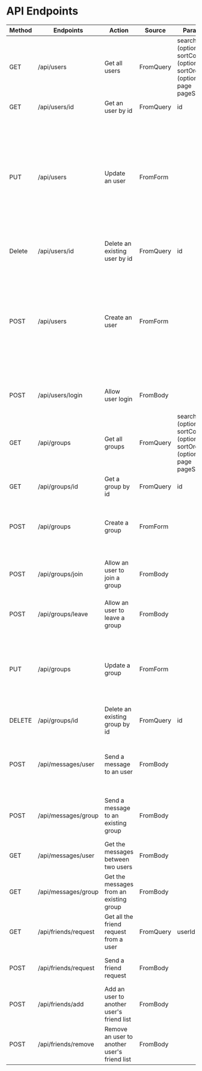 # API Endpoints
| Method | Endpoints | Action | Source |Params | Body |
| --- | --- | --- | --- | --- | --- |
| GET | /api/users | Get all users | FromQuery | searchTerm (optional) <br> sortColumn (optional) <br> sortOrder (optional) <br> page <br> pageSize ||
| GET | /api/users/id | Get an user by id | FromQuery | id ||
| PUT | /api/users | Update an user | FromForm || {<br> &nbsp;&nbsp;"Id" : "string",<br> &nbsp;&nbsp;"FirstName" : "string",<br> &nbsp;&nbsp;"LastName" : "string",<br> &nbsp;&nbsp;"Email" : "string",<br> &nbsp;&nbsp;"Password" : "string",<br> &nbsp;&nbsp;"Username" : "string",<br> &nbsp;&nbsp;"Birthday" : "string (date)",<br> &nbsp;&nbsp;"ProfileImage" : "string (binary)" <br>} |
| Delete | /api/users/id | Delete an existing user by id | FromQuery | id ||
| POST | /api/users | Create an user | FromForm ||{<br> &nbsp;&nbsp;"FirstName" : "string",<br> &nbsp;&nbsp;"LastName" : "string",<br> &nbsp;&nbsp;"Email" : "string",<br> &nbsp;&nbsp;"Password" : "string",<br> &nbsp;&nbsp;"Username" : "string",<br> &nbsp;&nbsp;"Birthday" : "string (date)",<br> &nbsp;&nbsp;"ProfileImage" : "string (binary)" <br>}|
| POST | /api/users/login | Allow user login | FromBody || {<br> &nbsp;&nbsp;"email" : "string","password" : "string"} |
| GET | /api/groups | Get all groups | FromQuery | searchTerm (optional) <br> sortColumn (optional) <br> sortOrder (optional) <br> page <br> pageSize||
| GET | /api/groups/id | Get a group by id | FromQuery | id ||
| POST | /api/groups | Create a group | FromForm || {<br> &nbsp;&nbsp;"Name" : "string",<br> &nbsp;&nbsp;"Description" : "string",<br> &nbsp;&nbsp;"Image" : "string (binary)"<br>}|
| POST | /api/groups/join | Allow an user to join a group | FromBody || {<br> &nbsp;&nbsp;"groupId" : "string",<br> &nbsp;&nbsp;"userId" : "string"<br>} |
| POST | /api/groups/leave | Allow an user to leave a group | FromBody || {<br> &nbsp;&nbsp;"groupId" : "string",<br> &nbsp;&nbsp;"userId" : "string"<br>}|
| PUT | /api/groups | Update a group | FromForm || {<br> &nbsp;&nbsp;"Id" : "string",&nbsp;&nbsp;"Name" : "string",<br> &nbsp;&nbsp;"Description" : "string",<br> &nbsp;&nbsp;"Image" : "string (binary)"<br>} |
| DELETE | /api/groups/id | Delete an existing group by id | FromQuery | id ||
| POST | /api/messages/user | Send a message to an user | FromBody || { <br> &nbsp;&nbsp;"text" :  "string", "originId" : "string", "destinyId" : "string", "sentAt" : "date" <br>} |
| POST | /api/messages/group | Send a message to an existing group | FromBody || { <br> &nbsp;&nbsp;"text" :  "string", "userId" : "string", "groupId" : "string", "sentAt" : "date" <br>} |
| GET | /api/messages/user | Get the messages between two users | FromBody || receiverId <br> senderId |
| GET | /api/messages/group | Get the messages from an existing group | FromBody || receiverId <br> senderId |
| GET | /api/friends/request | Get all the friend request from a user | FromQuery | userId ||
| POST | /api/friends/request | Send a friend request | FromBody || { <br> &nbsp;&nbsp; "userId" : "string", <br> &nbsp;&nbsp; "friendId : string" <br> } |
| POST | /api/friends/add | Add an user to another user's friend list | FromBody || { <br> &nbsp;&nbsp; "userId" : "string", <br> &nbsp;&nbsp; "friendId : "string" <br> } |
| POST | /api/friends/remove | Remove an user to another user's friend list | FromBody || { <br> &nbsp;&nbsp; "userId" : "string", <br> &nbsp;&nbsp; "friendId : "string" <br>} |